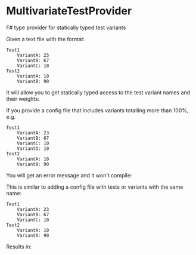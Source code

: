 # MultivariateTestProvider
F# type provider for statically typed test variants

Given a text file with the format:

    Test1
    	VariantA: 23
    	VariantB: 67
    	VariantC: 10
    Test2
    	VariantA: 10
    	VariantB: 90

It will allow you to get statically typed access to the test variant names and their weights:

If you provide a config file that includes variants totalling more than 100%, e.g.

    Test1
    	VariantA: 23
    	VariantB: 67
    	VariantC: 10
    	VariantD: 10
    Test2
    	VariantA: 10
    	VariantB: 90

You will get an error message and it won't compile: 

This is similar to adding a config file with tests or variants with the same name:

    Test1
    	VariantA: 23
    	VariantB: 67
    	VariantC: 10
    Test2
    	VariantA: 10
    	VariantA: 90

Results in:
